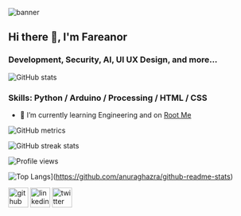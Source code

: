 ![banner](https://raw.githubusercontent.com/fareanor3/profile/main/bannergit.png)

## Hi there 👋, I'm Fareanor
### Development, Security, AI, UI UX Design, and more...


![GitHub stats](https://github-readme-stats.vercel.app/api?username=fareanor3&show_icons=true&count_private=true)  


### Skills: Python / Arduino / Processing / HTML / CSS

- 🌱 I’m currently learning Engineering and on [Root Me](https://www.root-me.org/fareanor-310142?lang=fr#164a71fb6178ff0b37418592b345d520)


![GitHub metrics](https://metrics.lecoq.io/fareanor3)  

![GitHub streak stats](https://github-readme-streak-stats.herokuapp.com/?user=fareanor3)  

![Profile views](https://gpvc.arturio.dev/fareanor3)  

![Top Langs](https://github-readme-stats.vercel.app/api/top-langs/?username=fareanor3)](https://github.com/anuraghazra/github-readme-stats)

[<img src='https://cdn.jsdelivr.net/npm/simple-icons@3.0.1/icons/github.svg' alt='github' height='40'>](https://github.com/fareanor3)  [<img src='https://cdn.jsdelivr.net/npm/simple-icons@3.0.1/icons/linkedin.svg' alt='linkedin' height='40'>](https://www.linkedin.com/in/gabriel-nierat-05816320a/) [<img src='https://cdn.jsdelivr.net/npm/simple-icons@3.0.1/icons/twitter.svg' alt='twitter' height='40'>](https://twitter.com/fareanor)  
